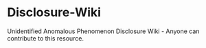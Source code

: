 # Disclosure-Wiki
Unidentified Anomalous Phenomenon Disclosure Wiki - Anyone can contribute to this resource. 
